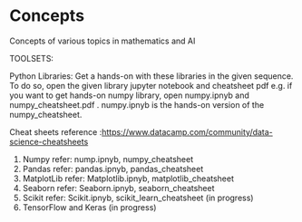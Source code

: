 # Concepts
Concepts of various topics in mathematics and AI

TOOLSETS:

Python Libraries:
Get a hands-on with these libraries in the given sequence. To do so, open the given library jupyter notebook and cheatsheet pdf e.g. if you want to get hands-on numpy library, open numpy.ipnyb and numpy_cheatsheet.pdf  . numpy.ipnyb is the hands-on version of the numpy_cheatsheet.

Cheat sheets reference :https://www.datacamp.com/community/data-science-cheatsheets

1. Numpy
refer: nump.ipnyb, numpy_cheatsheet
2. Pandas
refer: pandas.ipnyb, pandas_cheatsheet
3. MatplotLib 
refer: Matplotlib.ipnyb, matplotlib_cheatsheet
4. Seaborn 
refer: Seaborn.ipnyb, seaborn_cheatsheet
5. Scikit
refer: Scikit.ipnyb, scikit_learn_cheatsheet (in progress)
6. TensorFlow and Keras
(in progress)
